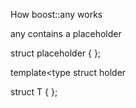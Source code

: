 How boost::any works

any contains a placeholder


struct placeholder {
};

template<type
struct holder 


struct T {
};
